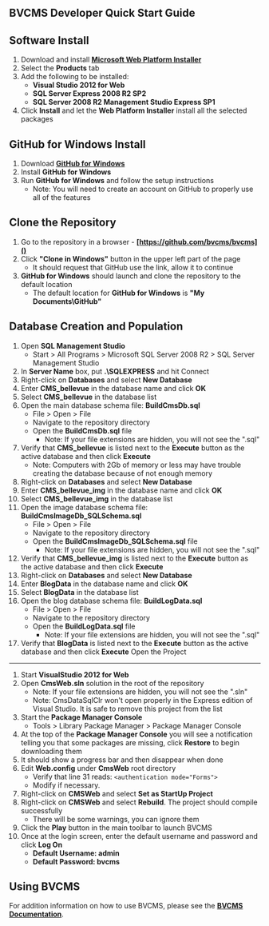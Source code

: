 <!--- HTML Links --->
[WPI]: http://www.microsoft.com/web/downloads/platform.aspx "Web Platform Installer"
[GHW]: http://windows.github.com/ "GitHub for Windows"
[DOC]: http://www.bvcms.com/doc "BVCMS Documentation"

BVCMS Developer Quick Start Guide
---

Software Install
---
1. Download and install **[Microsoft Web Platform Installer][WPI]**
1. Select the **Products** tab
1. Add the following to be installed:
	+ **Visual Studio 2012 for Web**
 	+ **SQL Server Express 2008 R2 SP2**
 	+ **SQL Server 2008 R2 Management Studio Express SP1**
1. Click **Install** and let the **Web Platform Installer** install all the selected packages

GitHub for Windows Install
---
1. Download **[GitHub for Windows][GHW]**
1. Install **GitHub for Windows**
1. Run **GitHub for Windows** and follow the setup instructions
	+ Note: You will need to create an account on GitHub to properly use all of the features

Clone the Repository
---
1. Go to the repository in a browser - **[https://github.com/bvcms/bvcms]()**
1. Click **"Clone in Windows"** button in the upper left part of the page
	+ It should request that GitHub use the link, allow it to continue
1. **GitHub for Windows** should launch and clone the repository to the default location
	+ The default location for **GitHub for Windows** is **"My Documents\\GitHub"**

Database Creation and Population
---
1. Open **SQL Management Studio**
	+ Start > All Programs > Microsoft SQL Server 2008 R2 > SQL Server Management Studio
1. In **Server Name** box, put **.\SQLEXPRESS** and hit Connect
1. Right-click on **Databases** and select **New Database**
1. Enter **CMS_bellevue** in the database name and click **OK**
1. Select **CMS_bellevue** in the database list
1. Open the main database schema file: **BuildCmsDb.sql**
	+ File > Open > File
	+ Navigate to the repository directory
	+ Open the **BuildCmsDb.sql** file
		+ Note: If your file extensions are hidden, you will not see the ".sql"
1. Verify that **CMS_bellevue** is listed next to the **Execute** button as the active database and then click **Execute**
	+ Note: Computers with 2Gb of memory or less may have trouble creating the database because of not enough memory
1. Right-click on **Databases** and select **New Database**
1. Enter **CMS\_bellevue\_img** in the database name and click **OK**
1. Select **CMS\_bellevue\_img** in the database list
1. Open the image database schema file: **BuildCmsImageDb_SQLSchema.sql**
	+ File > Open > File
	+ Navigate to the repository directory
	+ Open the **BuildCmsImageDb_SQLSchema.sql** file
		+ Note: If your file extensions are hidden, you will not see the ".sql"
1. Verify that **CMS\_bellevue\_img** is listed next to the **Execute** button as the active database and then click **Execute**
1. Right-click on **Databases** and select **New Database**
1. Enter **BlogData** in the database name and click **OK**
1. Select **BlogData** in the database list
1. Open the blog database schema file: **BuildLogData.sql**
	+ File > Open > File
	+ Navigate to the repository directory
	+ Open the **BuildLogData.sql** file
		+ Note: If your file extensions are hidden, you will not see the ".sql"
1. Verify that **BlogData** is listed next to the **Execute** button as the active database and then click **Execute**
Open the Project

---
1. Start **VisualStudio 2012 for Web**
1. Open **CmsWeb.sln** solution in the root of the repository
	+ Note: If your file extensions are hidden, you will not see the ".sln"
	+ Note: CmsDataSqlClr won't open properly in the Express edition of Visual Studio.
	It is safe to remove this project from the list
1. Start the **Package Manager Console**
	+ Tools > Library Package Manager > Package Manager Console
1. At the top of the **Package Manager Console** you will see a notification telling you that some packages are missing, click **Restore** to begin downloading them
1. It should show a progress bar and then disappear when done
1. Edit **Web.config** under **CmsWeb** root directory
	+ Verify that line 31 reads: `<authentication mode="Forms">`
	+ Modify if necessary.
1. Right-click on **CMSWeb** and select **Set as StartUp Project**
1. Right-click on **CMSWeb** and select **Rebuild**. The project should compile successfully
	+ There will be some warnings, you can ignore them
1. Click the **Play** button in the main toolbar to launch BVCMS
1. Once at the login screen, enter the default username and password and click **Log On**
	+ **Default Username: admin**
	+ **Default Password: bvcms**

Using BVCMS
---
For addition information on how to use BVCMS, please see the **[BVCMS Documentation][DOC]**.
